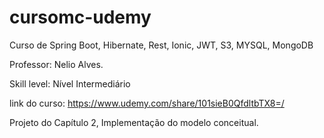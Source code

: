 # cursomc-udemy

Curso de Spring Boot, Hibernate, Rest, Ionic, JWT, S3, MYSQL, MongoDB

Professor: Nelio Alves.

Skill level: Nível Intermediário

link do curso: https://www.udemy.com/share/101sieB0QfdltbTX8=/

Projeto do Capítulo 2, Implementação do modelo conceitual.
